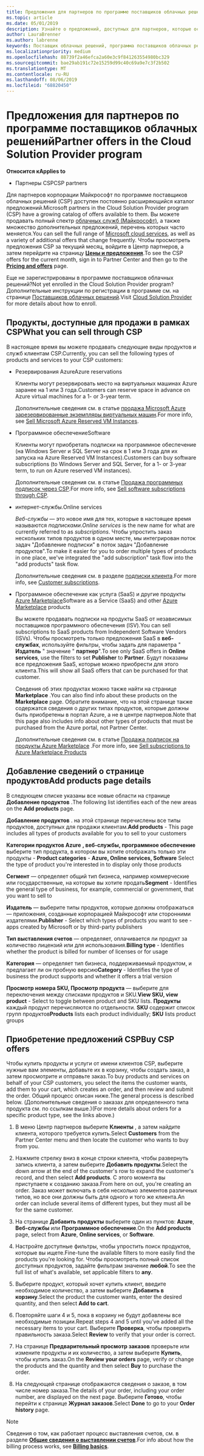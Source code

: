 ```yaml
---
title: Предложения для партнеров по программе поставщиков облачных решений | Центр партнеров
ms.topic: article
ms.date: 05/01/2019
description: Узнайте о предложений, доступных для партнеров, которые осуществляют продажи в рамках программы поставщиков облачных решений.
author: LauraBrenner
ms.author: labrenne
keywords: Поставщик облачных решений, программа поставщиков облачных решений, CSP, добавить продукт, продажа клиентам, предложения для партнеров, предложения CSP, облачные службы, Azure, Office 365, Dynamics, партнер CSP, продажи в рамках CSP, Azure RI, Azure Reserved VM Instances, резервирования Azure, веб-службы, программное обеспечение по подписке, AHUB, SQL Server в Azure, Windows Server в Azure, подписки клиентов
ms.localizationpriority: medium
ms.openlocfilehash: 88739f2a46efca2a60e3c9f841263554980bc329
ms.sourcegitcommit: bae29ab191c72e15259d99c40c69a9e7c3f2b502
ms.translationtype: MT
ms.contentlocale: ru-RU
ms.lasthandoff: 08/06/2019
ms.locfileid: "68820450"
---
```

# <a name="partner-offers-in-the-cloud-solution-provider-program"></a><span data-ttu-id="96744-104">Предложения для партнеров по программе поставщиков облачных решений</span><span class="sxs-lookup"><span data-stu-id="96744-104">Partner offers in the Cloud Solution Provider program</span></span> 

<span data-ttu-id="96744-105">**Относится к**</span><span class="sxs-lookup"><span data-stu-id="96744-105">**Applies to**</span></span>

-  <span data-ttu-id="96744-106">Партнеры CSP</span><span class="sxs-lookup"><span data-stu-id="96744-106">CSP partners</span></span>

<span data-ttu-id="96744-107">Для партнеров корпорации Майкрософт по программе поставщиков облачных решений (CSP) доступен постоянно расширяющийся каталог предложений.</span><span class="sxs-lookup"><span data-stu-id="96744-107">Microsoft partners in the Cloud Solution Provider program (CSP) have a growing catalog of offers available to them.</span></span> <span data-ttu-id="96744-108">Вы можете продавать полный спектр [облачных служб (Майкрософт)](https://partner.microsoft.com/cloud-solution-provider/products-and-services), а также множество дополнительных предложений, перечень которых часто меняется.</span><span class="sxs-lookup"><span data-stu-id="96744-108">You can sell the full range of [Microsoft cloud services](https://partner.microsoft.com/cloud-solution-provider/products-and-services), as well as a variety of additional offers that change frequently.</span></span> <span data-ttu-id="96744-109">Чтобы просмотреть предложения CSP за текущий месяц, войдите в Центр партнеров, а затем перейдите на страницу [**Цены и предложения**](https://partnercenter.microsoft.com/pcv/sales).</span><span class="sxs-lookup"><span data-stu-id="96744-109">To see the CSP offers for the current month, sign in to Partner Center and then go to the [**Pricing and offers**](https://partnercenter.microsoft.com/pcv/sales) page.</span></span>  

<span data-ttu-id="96744-110">Еще не зарегистрированы в программе поставщиков облачных решений?</span><span class="sxs-lookup"><span data-stu-id="96744-110">Not yet enrolled in the Cloud Solution Provider program?</span></span> <span data-ttu-id="96744-111">Дополнительные инструкции по регистрации в программе см. на странице [Поставщиков облачных решений](https://partner.microsoft.com/cloud-solution-provider).</span><span class="sxs-lookup"><span data-stu-id="96744-111">Visit [Cloud Solution Provider](https://partner.microsoft.com/cloud-solution-provider) for more details about how to enroll.</span></span> 

## <a name="what-you-can-sell-through-csp"></a><span data-ttu-id="96744-112">Продукты, доступные для продажи в рамках CSP</span><span class="sxs-lookup"><span data-stu-id="96744-112">What you can sell through CSP</span></span>

<span data-ttu-id="96744-113">В настоящее время вы можете продавать следующие виды продуктов и служб клиентам CSP.</span><span class="sxs-lookup"><span data-stu-id="96744-113">Currently, you can sell the following types of products and services to your CSP customers:</span></span>

- <span data-ttu-id="96744-114">Резервирования Azure</span><span class="sxs-lookup"><span data-stu-id="96744-114">Azure reservations</span></span><br> 

    <span data-ttu-id="96744-115">Клиенты могут резервировать место на виртуальных машинах Azure заранее на 1 или 3 года.</span><span class="sxs-lookup"><span data-stu-id="96744-115">Customers can reserve space in advance on Azure virtual machines for a 1- or 3-year term.</span></span><br>
    
    <span data-ttu-id="96744-116">Дополнительные сведения см. в статье [продажа Microsoft Azure зарезервированные экземпляры виртуальных машин](azure-reservations.md).</span><span class="sxs-lookup"><span data-stu-id="96744-116">For more info, see [Sell Microsoft Azure Reserved VM Instances](azure-reservations.md).</span></span>

- <span data-ttu-id="96744-117">Программное обеспечение</span><span class="sxs-lookup"><span data-stu-id="96744-117">Software</span></span><br>

    <span data-ttu-id="96744-118">Клиенты могут приобретать подписки на программное обеспечение (на Windows Server и SQL Server на срок в 1 или 3 года для их запуска на Azure Reserved VM Instances).</span><span class="sxs-lookup"><span data-stu-id="96744-118">Customers can buy software subscriptions (to Windows Server and SQL Server, for a 1- or 3-year term, to run on Azure reserved VM instances).</span></span><br>
 
    <span data-ttu-id="96744-119">Дополнительные сведения см. в статье [Продажа программных подписок через CSP](csp-software-subscriptions.md).</span><span class="sxs-lookup"><span data-stu-id="96744-119">For more info, see [Sell software subscriptions through CSP](csp-software-subscriptions.md).</span></span>  

- <span data-ttu-id="96744-120">интернет-службы.</span><span class="sxs-lookup"><span data-stu-id="96744-120">Online services</span></span><br>

    <span data-ttu-id="96744-121">*Веб-службы* — это новое имя для тех, которые в настоящее время называются *подписками*.</span><span class="sxs-lookup"><span data-stu-id="96744-121">*Online services* is the new name for what are currently referred to as *subscriptions*.</span></span> <span data-ttu-id="96744-122">Чтобы упростить заказ нескольких типов продуктов в одном месте, мы интегрирован поток задач "Добавление подписки" в поток задач "Добавление продуктов".</span><span class="sxs-lookup"><span data-stu-id="96744-122">To make it easier for you to order multiple types of products in one place, we've integrated the "add subscription" task flow into the "add products" task flow.</span></span><br>
    
    <span data-ttu-id="96744-123">Дополнительные сведения см. в разделе [подписки клиента](customer-subscriptions.md).</span><span class="sxs-lookup"><span data-stu-id="96744-123">For more info, see [Customer subscriptions](customer-subscriptions.md).</span></span>

- <span data-ttu-id="96744-124">Программное обеспечение как услуга (SaaS) и другие продукты [Azure Marketplace](https://azuremarketplace.microsoft.com/marketplace)</span><span class="sxs-lookup"><span data-stu-id="96744-124">Software as a Service (SaaS) and other [Azure Marketplace](https://azuremarketplace.microsoft.com/marketplace) products</span></span><br>

    <span data-ttu-id="96744-125">Вы можете продавать подписки на продукты SaaS от независимых поставщиков программного обеспечения (ISV).</span><span class="sxs-lookup"><span data-stu-id="96744-125">You can sell subscriptions to SaaS products from Independent Software Vendors (ISVs).</span></span> <span data-ttu-id="96744-126">Чтобы просмотреть только предложения SaaS в **веб-службах**, используйте фильтры, чтобы задать для параметра " **Издатель** " значение " **партнер**".</span><span class="sxs-lookup"><span data-stu-id="96744-126">To see only SaaS offers in **Online services**, use the filters to set **Publisher** to **Partner**.</span></span> <span data-ttu-id="96744-127">Будут показаны все предложения SaaS, которые можно приобрести для этого клиента.</span><span class="sxs-lookup"><span data-stu-id="96744-127">This will show all SaaS offers that can be purchased for that customer.</span></span><br>
    
    <span data-ttu-id="96744-128">Сведения об этих продуктах можно также найти на странице **Marketplace** .</span><span class="sxs-lookup"><span data-stu-id="96744-128">You can also find info about these products on the **Marketplace** page.</span></span> <span data-ttu-id="96744-129">Обратите внимание, что на этой странице также содержатся сведения о других типах продуктов, которые должны быть приобретены в портал Azure, а не в центре партнеров.</span><span class="sxs-lookup"><span data-stu-id="96744-129">Note that this page also includes info about other types of products that must be purchased from the Azure portal, not Partner Center.</span></span><br>

    <span data-ttu-id="96744-130">Дополнительные сведения см. в статье [Продажа подписок на продукты Azure Marketplace](sell-marketplace-products.md) .</span><span class="sxs-lookup"><span data-stu-id="96744-130">For more info, see [Sell subscriptions to Azure Marketplace Products](sell-marketplace-products.md)</span></span>

## <a name="add-products-page-details"></a><span data-ttu-id="96744-131">Добавление сведений о странице продуктов</span><span class="sxs-lookup"><span data-stu-id="96744-131">Add products page details</span></span>

<span data-ttu-id="96744-132">В следующем списке указаны все новые области на странице **Добавление продуктов** .</span><span class="sxs-lookup"><span data-stu-id="96744-132">The following list identifies each of the new areas on the **Add products** page.</span></span>

<span data-ttu-id="96744-133">**Добавление продуктов** . на этой странице перечислены все типы продуктов, доступных для продажи клиентам.</span><span class="sxs-lookup"><span data-stu-id="96744-133">**Add products** - This page includes all types of products available for you to sell to  your customers</span></span>

<span data-ttu-id="96744-134">**Категории продуктов Azure** **, веб-службы, программное обеспечение** выберите тип продукта, в котором вы хотите отображать только эти продукты - </span><span class="sxs-lookup"><span data-stu-id="96744-134">**Product categories** - **Azure, Online services, Software** Select the type of product you're interested in to display only those products</span></span>

<span data-ttu-id="96744-135">**Сегмент** — определяет общий тип бизнеса, например коммерческие или государственные, на которые вы хотите продать</span><span class="sxs-lookup"><span data-stu-id="96744-135">**Segment** - Identifies the general type of business, for example, commercial or government, that you want to sell to</span></span>

<span data-ttu-id="96744-136">**Издатель** — выберите типы продуктов, которые должны отображаться — приложения, созданные корпорацией Майкрософт или сторонними издателями.</span><span class="sxs-lookup"><span data-stu-id="96744-136">**Publisher** - Select which types of products you want to see - apps created by Microsoft or by third-party publishers</span></span>

<span data-ttu-id="96744-137">**Тип выставления счетов** — определяет, оплачивается ли продукт за количество лицензий или для использования.</span><span class="sxs-lookup"><span data-stu-id="96744-137">**Billing type** - Identifies whether the product is billed for number of licenses or for usage</span></span>

<span data-ttu-id="96744-138">**Категория** — определяет тип бизнеса, поддерживаемый продуктом, и предлагает ли он пробную версию</span><span class="sxs-lookup"><span data-stu-id="96744-138">**Category** - Identifies the type of business the product supports and whether it offers a trial version</span></span>

<span data-ttu-id="96744-139">**Просмотр номера SKU, Просмотр продукта** — выберите для переключения между списками продуктов и SKU.</span><span class="sxs-lookup"><span data-stu-id="96744-139">**View SKU, view product** - Select to toggle between product and SKU lists.</span></span> <span data-ttu-id="96744-140">**Продукты** каждый продукт перечисляются по отдельности. **SKU** содержит список групп продуктов</span><span class="sxs-lookup"><span data-stu-id="96744-140">**Products** lists each product individually; **SKU** lists product groups</span></span>

## <a name="buy-csp-offers"></a><span data-ttu-id="96744-141">Приобретение предложений CSP</span><span class="sxs-lookup"><span data-stu-id="96744-141">Buy CSP offers</span></span>

<span data-ttu-id="96744-142">Чтобы купить продукты и услуги от имени клиентов CSP, выберите нужные вам элементы, добавьте их в корзину, чтобы создать заказ, а затем просмотрите и отправьте заказ.</span><span class="sxs-lookup"><span data-stu-id="96744-142">To buy products and services on behalf of your CSP customers, you select the items the customer wants, add them to your cart, which creates an order, and then review and submit the order.</span></span> <span data-ttu-id="96744-143">Общий процесс описан ниже.</span><span class="sxs-lookup"><span data-stu-id="96744-143">The general process is described below.</span></span> <span data-ttu-id="96744-144">(Дополнительные сведения о заказах для определенного типа продукта см. по ссылкам выше.)</span><span class="sxs-lookup"><span data-stu-id="96744-144">(For more details about orders for a specific product type, see the links above.)</span></span>

1. <span data-ttu-id="96744-145">В меню Центр партнеров выберите **Клиенты** , а затем найдите клиента, которого требуется купить.</span><span class="sxs-lookup"><span data-stu-id="96744-145">Select **Customers** from the Partner Center menu and then locate the customer who wants to buy from you.</span></span> 

2. <span data-ttu-id="96744-146">Нажмите стрелку вниз в конце строки клиента, чтобы развернуть запись клиента, а затем выберите **Добавить продукты**.</span><span class="sxs-lookup"><span data-stu-id="96744-146">Select the down arrow at the end of the customer's row to expand the customer's record, and then select **Add products**.</span></span> <span data-ttu-id="96744-147">С этого момента вы приступаете к созданию заказа.</span><span class="sxs-lookup"><span data-stu-id="96744-147">From here on out, you're creating an order.</span></span> <span data-ttu-id="96744-148">Заказ может включать в себя несколько элементов различных типов, но все они должны быть для одного и того же клиента.</span><span class="sxs-lookup"><span data-stu-id="96744-148">An order can include several items of different types, but they must all be for the same customer.</span></span>

3. <span data-ttu-id="96744-149">На странице **Добавить продукты** выберите один из пунктов: **Azure**, **Веб-службы** или **Программное обеспечение**.</span><span class="sxs-lookup"><span data-stu-id="96744-149">On the **Add products** page, select from **Azure**, **Online services**, or **Software**.</span></span>

4. <span data-ttu-id="96744-150">Настройте доступные фильтры, чтобы упростить поиск продуктов, которые вы ищете.</span><span class="sxs-lookup"><span data-stu-id="96744-150">Fine-tune the available filters to more easily find the products you're looking for.</span></span> <span data-ttu-id="96744-151">Чтобы просмотреть полный список доступных продуктов, задайте фильтрам значение **любой**.</span><span class="sxs-lookup"><span data-stu-id="96744-151">To see the full list of what's available, set applicable filters to **any**.</span></span> 

5. <span data-ttu-id="96744-152">Выберите продукт, который хочет купить клиент, введите необходимое количество, а затем выберите **Добавить в корзину**.</span><span class="sxs-lookup"><span data-stu-id="96744-152">Select the product the customer wants, enter the desired quantity, and then select **Add to cart**.</span></span>

6. <span data-ttu-id="96744-153">Повторяйте шаги 4 и 5, пока в корзину не будут добавлены все необходимые позиции.</span><span class="sxs-lookup"><span data-stu-id="96744-153">Repeat steps 4 and 5 until you’ve added all the necessary items to your cart.</span></span> <span data-ttu-id="96744-154">Выберите **Проверка**, чтобы проверить правильность заказа.</span><span class="sxs-lookup"><span data-stu-id="96744-154">Select **Review** to verify that your order is correct.</span></span>  

7. <span data-ttu-id="96744-155">На странице **Предварительный просмотр заказов** проверьте или измените продукты и их количество, а затем выберите **Купить**, чтобы купить заказ.</span><span class="sxs-lookup"><span data-stu-id="96744-155">On the **Review your orders** page, verify or change the products and the quantity and then select **Buy** to purchase the order.</span></span> 

8. <span data-ttu-id="96744-156">На следующей странице отображаются сведения о заказе, в том числе номер заказа.</span><span class="sxs-lookup"><span data-stu-id="96744-156">The details of your order, including your order number, are displayed on the next page.</span></span> <span data-ttu-id="96744-157">Выберите **Готово**, чтобы перейти к странице **Журнал заказов**.</span><span class="sxs-lookup"><span data-stu-id="96744-157">Select **Done** to go to your **Order history** page.</span></span> 

> [!NOTE]
> <span data-ttu-id="96744-158">Сведения о том, как работает процесс выставления счетов, см. в разделе [**Общие сведения о выставлении счетов**](https://docs.microsoft.com/partner-center/billing-basics).</span><span class="sxs-lookup"><span data-stu-id="96744-158">For info about how the billing process works, see [**Billing basics**](https://docs.microsoft.com/partner-center/billing-basics).</span></span>


